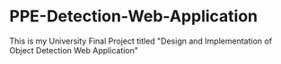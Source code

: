 # PPE-Detection-Web-Application
This is my University Final Project titled "Design and Implementation of Object Detection Web Application"
